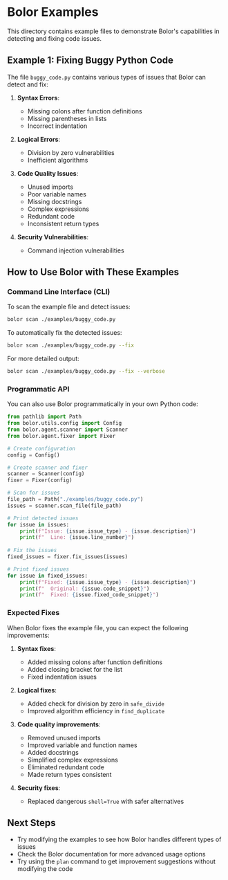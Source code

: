 # Bolor Examples

This directory contains example files to demonstrate Bolor's capabilities in detecting and fixing code issues.

## Example 1: Fixing Buggy Python Code

The file `buggy_code.py` contains various types of issues that Bolor can detect and fix:

1. **Syntax Errors**:
   - Missing colons after function definitions
   - Missing parentheses in lists
   - Incorrect indentation

2. **Logical Errors**:
   - Division by zero vulnerabilities
   - Inefficient algorithms

3. **Code Quality Issues**:
   - Unused imports
   - Poor variable names
   - Missing docstrings
   - Complex expressions
   - Redundant code
   - Inconsistent return types

4. **Security Vulnerabilities**:
   - Command injection vulnerabilities

## How to Use Bolor with These Examples

### Command Line Interface (CLI)

To scan the example file and detect issues:

```bash
bolor scan ./examples/buggy_code.py
```

To automatically fix the detected issues:

```bash
bolor scan ./examples/buggy_code.py --fix
```

For more detailed output:

```bash
bolor scan ./examples/buggy_code.py --fix --verbose
```

### Programmatic API

You can also use Bolor programmatically in your own Python code:

```python
from pathlib import Path
from bolor.utils.config import Config
from bolor.agent.scanner import Scanner
from bolor.agent.fixer import Fixer

# Create configuration
config = Config()

# Create scanner and fixer
scanner = Scanner(config)
fixer = Fixer(config)

# Scan for issues
file_path = Path("./examples/buggy_code.py")
issues = scanner.scan_file(file_path)

# Print detected issues
for issue in issues:
    print(f"Issue: {issue.issue_type} - {issue.description}")
    print(f"  Line: {issue.line_number}")
    
# Fix the issues
fixed_issues = fixer.fix_issues(issues)

# Print fixed issues
for issue in fixed_issues:
    print(f"Fixed: {issue.issue_type} - {issue.description}")
    print(f"  Original: {issue.code_snippet}")
    print(f"  Fixed: {issue.fixed_code_snippet}")
```

### Expected Fixes

When Bolor fixes the example file, you can expect the following improvements:

1. **Syntax fixes**:
   - Added missing colons after function definitions
   - Added closing bracket for the list
   - Fixed indentation issues

2. **Logical fixes**:
   - Added check for division by zero in `safe_divide`
   - Improved algorithm efficiency in `find_duplicate`

3. **Code quality improvements**:
   - Removed unused imports
   - Improved variable and function names
   - Added docstrings
   - Simplified complex expressions
   - Eliminated redundant code
   - Made return types consistent

4. **Security fixes**:
   - Replaced dangerous `shell=True` with safer alternatives

## Next Steps

- Try modifying the examples to see how Bolor handles different types of issues
- Check the Bolor documentation for more advanced usage options
- Try using the `plan` command to get improvement suggestions without modifying the code

